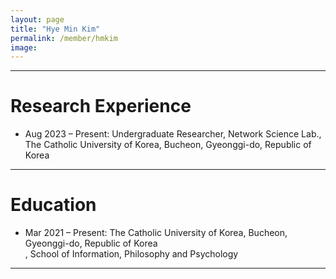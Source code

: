 ```yaml
---
layout: page
title: "Hye Min Kim"
permalink: /member/hmkim
image: 
---
```


***

Research Experience
============
* Aug 2023 – Present: Undergraduate Researcher, Network Science Lab., The Catholic University of Korea, Bucheon, Gyeonggi-do, Republic of Korea

***

Education
============
* Mar 2021 – Present: The Catholic University of Korea, Bucheon, Gyeonggi-do, Republic of Korea <br> , School of Information, Philosophy and Psychology

***

